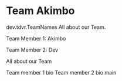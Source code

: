# Team Akimbo

dev.tdvr.TeamNames
All about our Team.

Team Member 1: Akimbo

Team Member 2: Dev

All about our Team

Team member 1 bio
Team member 2 bio
main
